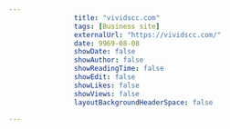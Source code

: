 ---
                title: "vividscc.com"
                tags: [Business site]
                externalUrl: "https://vividscc.com/"
                date: 9969-08-08
                showDate: false
                showAuthor: false
                showReadingTime: false
                showEdit: false
                showLikes: false
                showViews: false
                layoutBackgroundHeaderSpace: false
                ---
